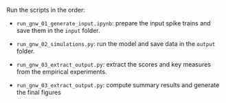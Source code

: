 Run the scripts in the order:

- `run_gnw_01_generate_input.ipynb`: prepare the input spike trains and save them in the `input` folder.

- `run_gnw_02_simulations.py`: run the model and save data in the `output` folder.

- `run_gnw_03_extract_output.py`: extract the scores and key measures from the empirical experiments.

- `run_gnw_03_extract_output.py`: compute summary results and generate the final figures